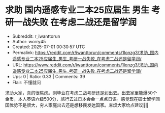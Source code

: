 # 求助 国内遥感专业二本25应届生 男生 考研一战失败 在考虑二战还是留学润

- Subreddit: r_iwanttorun
- Author: worry45
- Created: 2025-07-01 00:30:57 UTC
- Permalink: https://reddit.com/r/iwanttorun/comments/1lonzg3/求助_国内遥感专业二本25应届生_男生_考研一战失败_在考虑二战还是留学润/
- URL: https://www.reddit.com/r/iwanttorun/comments/1lonzg3/求助_国内遥感专业二本25应届生_男生_考研一战失败_在考虑二战还是留学润/
- Ups: 0 | Ratio: 0.33 | Comments: 39
- Flair: 不懂就问


求助大家，真的很焦虑。刚毕业在考虑二战考研还是润出去。出去家里能爆50个金币，本人英语六级500分，旅行去过日本会会一点点日语。感觉现在硕士留学回国优势不是很大，穷人家庭出去还是想移民发达国家。麻烦大家给点建议🥺🥺

